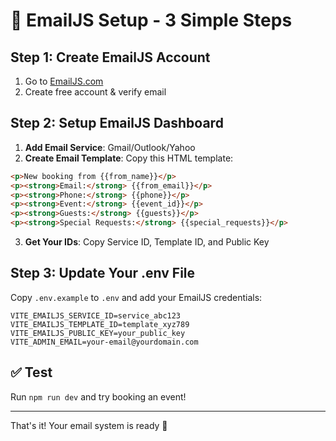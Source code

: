 # 🚀 EmailJS Setup - 3 Simple Steps

## Step 1: Create EmailJS Account
1. Go to [EmailJS.com](https://www.emailjs.com/) 
2. Create free account & verify email

## Step 2: Setup EmailJS Dashboard
1. **Add Email Service**: Gmail/Outlook/Yahoo
2. **Create Email Template**: Copy this HTML template:

```html
<p>New booking from {{from_name}}</p>
<p><strong>Email:</strong> {{from_email}}</p>
<p><strong>Phone:</strong> {{phone}}</p>
<p><strong>Event:</strong> {{event_id}}</p>
<p><strong>Guests:</strong> {{guests}}</p>
<p><strong>Special Requests:</strong> {{special_requests}}</p>
```

3. **Get Your IDs**: Copy Service ID, Template ID, and Public Key

## Step 3: Update Your .env File
Copy `.env.example` to `.env` and add your EmailJS credentials:

```
VITE_EMAILJS_SERVICE_ID=service_abc123
VITE_EMAILJS_TEMPLATE_ID=template_xyz789  
VITE_EMAILJS_PUBLIC_KEY=your_public_key
VITE_ADMIN_EMAIL=your-email@yourdomain.com
```

## ✅ Test
Run `npm run dev` and try booking an event!

---
That's it! Your email system is ready 🌿